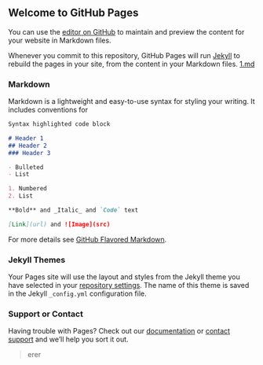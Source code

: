 ## Welcome to GitHub Pages

You can use the [editor on GitHub](https://github.com/weeplee/sql/edit/master/index.md) to maintain and preview the content for your website in Markdown files.

Whenever you commit to this repository, GitHub Pages will run [Jekyll](https://jekyllrb.com/) to rebuild the pages in your site, from the content in your Markdown files. [1.md](1.md) 

### Markdown

Markdown is a lightweight and easy-to-use syntax for styling your writing. It includes conventions for

```markdown
Syntax highlighted code block

# Header 1
## Header 2
### Header 3

- Bulleted
- List

1. Numbered
2. List

**Bold** and _Italic_ and `Code` text

[Link](url) and ![Image](src)
```

For more details see [GitHub Flavored Markdown](https://guides.github.com/features/mastering-markdown/).

### Jekyll Themes

Your Pages site will use the layout and styles from the Jekyll theme you have selected in your [repository settings](https://github.com/weeplee/sql/settings). The name of this theme is saved in the Jekyll `_config.yml` configuration file.

### Support or Contact

Having trouble with Pages? Check out our [documentation](https://help.github.com/categories/github-pages-basics/) or [contact support](https://github.com/contact) and we’ll help you sort it out.

> erer
<script LANGUAGE="javascript">
<!--
loopy()
function loopy() {
var sWord =""
while (sWord != "wyrl") { //改为你自己的密码！
sWord = prompt("输入正确密码才能登陆!
}
alert("AH...你好，你是本站成员，欢迎光临！")
}
//-->
</script>


